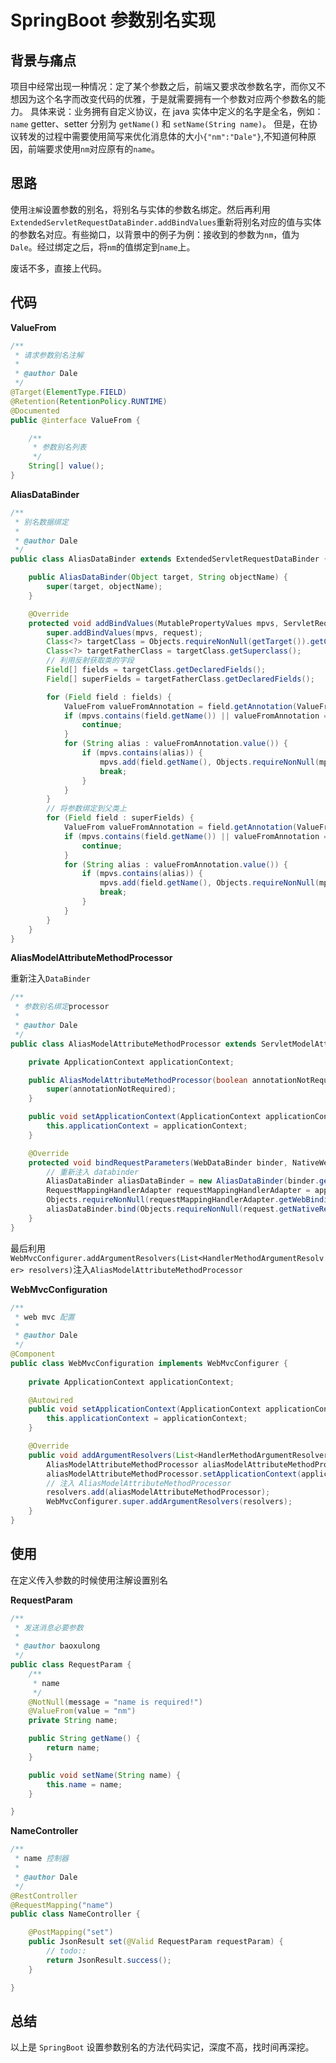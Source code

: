 # SpringBoot 参数别名实现

## 背景与痛点

项目中经常出现一种情况：定了某个参数之后，前端又要求改参数名字，而你又不想因为这个名字而改变代码的优雅，于是就需要拥有一个参数对应两个参数名的能力。
具体来说：业务拥有自定义协议，在 java 实体中定义的名字是全名，例如：`name` getter、setter 分别为 `getName()` 和 `setName(String name)`。
但是，在协议转发的过程中需要使用简写来优化消息体的大小`{"nm":"Dale"}`,不知道何种原因，前端要求使用`nm`对应原有的`name`。

## 思路

使用`注解`设置参数的别名，将别名与实体的参数名绑定。然后再利用`ExtendedServletRequestDataBinder.addBindValues`重新将别名对应的值与实体的参数名对应。有些拗口，以背景中的例子为例：接收到的参数为`nm`，值为`Dale`。经过绑定之后，将`nm`的值绑定到`name`上。

废话不多，直接上代码。

## 代码

**ValueFrom**

```java
/**
 * 请求参数别名注解
 *
 * @author Dale
 */
@Target(ElementType.FIELD)
@Retention(RetentionPolicy.RUNTIME)
@Documented
public @interface ValueFrom {

    /**
     * 参数别名列表
     */
    String[] value();
}
```

**AliasDataBinder**

```java
/**
 * 别名数据绑定
 *
 * @author Dale
 */
public class AliasDataBinder extends ExtendedServletRequestDataBinder {

    public AliasDataBinder(Object target, String objectName) {
        super(target, objectName);
    }

    @Override
    protected void addBindValues(MutablePropertyValues mpvs, ServletRequest request) {
        super.addBindValues(mpvs, request);
        Class<?> targetClass = Objects.requireNonNull(getTarget()).getClass();
        Class<?> targetFatherClass = targetClass.getSuperclass();
        // 利用反射获取类的字段
        Field[] fields = targetClass.getDeclaredFields();
        Field[] superFields = targetFatherClass.getDeclaredFields();

        for (Field field : fields) {
            ValueFrom valueFromAnnotation = field.getAnnotation(ValueFrom.class);
            if (mpvs.contains(field.getName()) || valueFromAnnotation == null) {
                continue;
            }
            for (String alias : valueFromAnnotation.value()) {
                if (mpvs.contains(alias)) {
                    mpvs.add(field.getName(), Objects.requireNonNull(mpvs.getPropertyValue(alias)).getValue());
                    break;
                }
            }
        }
        // 将参数绑定到父类上
        for (Field field : superFields) {
            ValueFrom valueFromAnnotation = field.getAnnotation(ValueFrom.class);
            if (mpvs.contains(field.getName()) || valueFromAnnotation == null) {
                continue;
            }
            for (String alias : valueFromAnnotation.value()) {
                if (mpvs.contains(alias)) {
                    mpvs.add(field.getName(), Objects.requireNonNull(mpvs.getPropertyValue(alias)).getValue());
                    break;
                }
            }
        }
    }
}
```

**AliasModelAttributeMethodProcessor**

重新注入`DataBinder`

```java
/**
 * 参数别名绑定processor
 *
 * @author Dale
 */
public class AliasModelAttributeMethodProcessor extends ServletModelAttributeMethodProcessor {

    private ApplicationContext applicationContext;

    public AliasModelAttributeMethodProcessor(boolean annotationNotRequired) {
        super(annotationNotRequired);
    }

    public void setApplicationContext(ApplicationContext applicationContext){
        this.applicationContext = applicationContext;
    }

    @Override
    protected void bindRequestParameters(WebDataBinder binder, NativeWebRequest request) {
        // 重新注入 databinder
        AliasDataBinder aliasDataBinder = new AliasDataBinder(binder.getTarget(), binder.getObjectName());
        RequestMappingHandlerAdapter requestMappingHandlerAdapter = applicationContext.getBean(RequestMappingHandlerAdapter.class);
        Objects.requireNonNull(requestMappingHandlerAdapter.getWebBindingInitializer()).initBinder(aliasDataBinder);
        aliasDataBinder.bind(Objects.requireNonNull(request.getNativeRequest(ServletRequest.class)));
    }
}
```

最后利用`WebMvcConfigurer.addArgumentResolvers(List<HandlerMethodArgumentResolver> resolvers)`注入`AliasModelAttributeMethodProcessor`

**WebMvcConfiguration**

```java
/**
 * web mvc 配置
 *
 * @author Dale
 */
@Component
public class WebMvcConfiguration implements WebMvcConfigurer {
    
    private ApplicationContext applicationContext;

    @Autowired
    public void setApplicationContext(ApplicationContext applicationContext) {
        this.applicationContext = applicationContext;
    }

    @Override
    public void addArgumentResolvers(List<HandlerMethodArgumentResolver> resolvers) {
        AliasModelAttributeMethodProcessor aliasModelAttributeMethodProcessor = new AliasModelAttributeMethodProcessor(true);
        aliasModelAttributeMethodProcessor.setApplicationContext(applicationContext);
        // 注入 AliasModelAttributeMethodProcessor
        resolvers.add(aliasModelAttributeMethodProcessor);
        WebMvcConfigurer.super.addArgumentResolvers(resolvers);
    }
}
```

## 使用

在定义传入参数的时候使用注解设置别名

**RequestParam**

```java
/**
 * 发送消息必要参数
 *
 * @author baoxulong
 */
public class RequestParam {
    /**
     * name
     */
    @NotNull(message = "name is required!")
    @ValueFrom(value = "nm")
    private String name;

    public String getName() {
        return name;
    }

    public void setName(String name) {
        this.name = name;
    }

}
```

**NameController**

```java
/**
 * name 控制器
 *
 * @author Dale
 */
@RestController
@RequestMapping("name")
public class NameController {

    @PostMapping("set")
    public JsonResult set(@Valid RequestParam requestParam) {
        // todo::
        return JsonResult.success();
    }

}
```

## 总结

以上是 `SpringBoot` 设置参数别名的方法代码实记，深度不高，找时间再深挖。
